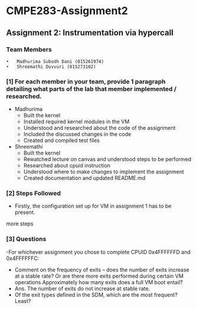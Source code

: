 # CMPE283-Assignment2
## Assignment 2: Instrumentation via hypercall

### Team Members
	•	Madhurima Subodh Dani (015261974)
	•	Shreemathi Duvvuri (015273102)

### [1] For each member in your team, provide 1 paragraph detailing what parts of the lab that member implemented / researched.
- Madhurima
  - Built the kernel
  - Installed required kernel modules in the VM
  - Understood and researched about the code of the assignment
  - Included the discussed changes in the code  
  - Created and compiled test files
- Shreemathi
  - Built the kernel
  - Rewatched lecture on canvas and understood steps to be performed
  - Researched about cpuid instruction
  - Understood where to make changes to implement the assignment
  - Created documentation and updated README.md

### [2] Steps Followed

- Firstly, the configuration set up for VM in assignment 1 has to be present.

 more steps
 
 
 ### [3] Questions
 -For whichever assignment you chose to complete CPUID 0x4FFFFFFD and 0x4FFFFFFC:
  - Comment on the frequency of exits – does the number of exits increase at a stable rate? Or are there  more exits performed during certain VM operations Approximately how many exits does a full VM boot entail?
  - Ans. The number of exits do not increase at stable rate. 
  - Of the exit types defined in the SDM, which are the most frequent? Least?
